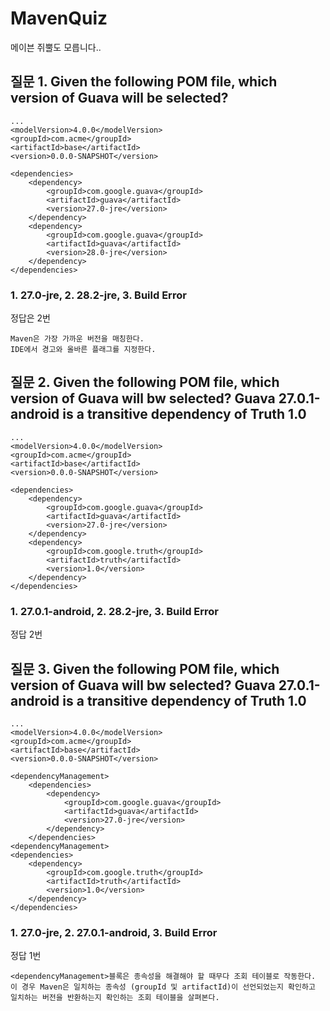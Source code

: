 # MavenQuiz
메이븐 쥐뿔도 모릅니다..

## 질문 1. Given the following POM file, which version of Guava will be selected?
```
...
<modelVersion>4.0.0</modelVersion>
<groupId>com.acme</groupId>
<artifactId>base</artifactId>
<version>0.0.0-SNAPSHOT</version>

<dependencies>
    <dependency>
        <groupId>com.google.guava</groupId>
        <artifactId>guava</artifactId>
        <version>27.0-jre</version>
    </dependency>
    <dependency>
        <groupId>com.google.guava</groupId>
        <artifactId>guava</artifactId>
        <version>28.0-jre</version>
    </dependency>
</dependencies>

```
### 1. 27.0-jre, 2. 28.2-jre, 3.  Build Error
정답은 2번

    Maven은 가장 가까운 버전을 매칭한다.
    IDE에서 경고와 올바른 플래그를 지정한다.

## 질문 2. Given the following POM file, which version of Guava will bw selected? Guava 27.0.1-android is a transitive dependency of Truth 1.0
```
...
<modelVersion>4.0.0</modelVersion>
<groupId>com.acme</groupId>
<artifactId>base</artifactId>
<version>0.0.0-SNAPSHOT</version>

<dependencies>
    <dependency>
        <groupId>com.google.guava</groupId>
        <artifactId>guava</artifactId>
        <version>27.0-jre</version>
    </dependency>
    <dependency>
        <groupId>com.google.truth</groupId>
        <artifactId>truth</artifactId>
        <version>1.0</version>
    </dependency>
</dependencies>

```

### 1. 27.0.1-android, 2. 28.2-jre, 3. Build Error
정답 2번

## 질문 3. Given the following POM file, which version of Guava will bw selected? Guava 27.0.1-android is a transitive dependency of Truth 1.0
```
...
<modelVersion>4.0.0</modelVersion>
<groupId>com.acme</groupId>
<artifactId>base</artifactId>
<version>0.0.0-SNAPSHOT</version>

<dependencyManagement>
    <dependencies>
        <dependency>
            <groupId>com.google.guava</groupId>
            <artifactId>guava</artifactId>
            <version>27.0-jre</version>
        </dependency>
    </dependencies>
<dependencyManagement>
<dependencies>
    <dependency>
        <groupId>com.google.truth</groupId>
        <artifactId>truth</artifactId>
        <version>1.0</version>
    </dependency>
</dependencies>
```

### 1. 27.0-jre, 2. 27.0.1-android, 3. Build Error
정답 1번

    <dependencyManagement>블록은 종속성을 해결해야 할 때무다 조회 테이블로 작동한다.
    이 경우 Maven은 일치하는 종속성 (groupId 및 artifactId)이 선언되었는지 확인하고 일치하는 버전을 반환하는지 확인하는 조회 테이블을 살펴본다.

